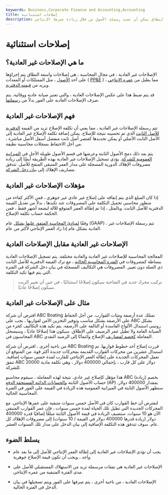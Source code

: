 ```yaml
---
keywords: Business,Corporate Finance and Accounting,Accounting
title: إصلاحات استثنائية
description: الإصلاحات غير العادية هي إصلاحات واسعة النطاق يمكن أن تعيد رسملة الأصول من خلال زيادة عمرها الإنتاجي.
---
```


# إصلاحات استثنائية
## ما هي الإصلاحات غير العادية؟

الإصلاحات غير العادية ، في مجال المحاسبة ، هي إصلاحات واسعة النطاق يتم إجراؤها على أحد [الأصول](/asset) ، مثل الممتلكات أو المعدات ( [PP&E](/ppe) ) ، مما يطيل من [عمره الإنتاجي](/usefullife) ويزيد من [قيمته الدفترية](/bookvalue).

قد يتم ضبط هذا على عكس الإصلاحات العادية ، والتي تعتبر صيانة عادية ووقائية. يتم صرف الإصلاحات العادية على الفور بدلاً من [رسملتها](/capitalize).

## فهم الإصلاحات غير العادية

تتم رسملة الإصلاحات غير العادية ، مما يعني أن تكلفة الإصلاح تزيد من القيمة [الدفترية للأصل الثابت](/fixedasset) الذي تم تحسينه نتيجة للإصلاح. يمكن إضافة تكلفة الإصلاح غير العادية إلى الأصل الثابت الأصلي أو يمكن تحديدها كعنصر أصل ثابت منفصل أسفل الأصل مباشرة ، من أجل الاحتفاظ بسجلات محاسبية نظيفة.

يتم بعد ذلك دمج الأصول الثابتة وعرضها في قسم الأصول طويلة الأجل في [الميزانية العمومية للشركة](/balancesheet). يؤدي تسجيل الإصلاحات غير العادية بهذه الطريقة أيضًا إلى زيادة مصروفات الإهلاك الدورية المسجلة على مدار العمر المتبقي المنقح للأصل. تتدفق مصاريف الإهلاك إلى [بيان دخل الشركة](/incomestatement).

## مؤهلات الإصلاحات غير العادية

إذا كان المبلغ الذي يتم إنفاقه على إصلاح غير عادي غير جوهري ، فمن الأكثر كفاءة من منظور محاسبي تحميل التكلفة على المصروفات عند تكبدها ، بدلاً من تعديل القيمة الدفترية للأصل الثابت. وبالمثل ، إذا تم إطالة العمر المتوقع للآلة لبضعة أشهر فقط ، فمن الحكمة حساب تكلفة الإصلاح.

وفقًا [لمبادئ المحاسبة المتفق عليها بشكل](/gaap) عام (GAAP) ، تتم رسملة الإصلاحات غير العادية بشكل عام إذا زاد العمر الإنتاجي لأكثر من عام.

## الإصلاحات غير العادية مقابل الإصلاحات العادية

المعالجة المحاسبية للإصلاحات غير العادية والعادية مختلفة. يتم تسجيل الإصلاحات العادية ببساطة كمصروفات في [الفترة المحاسبية الحالية](/accountingperiod) ، مع ترك القيمة الدفترية للأصل الثابت ذي الصلة دون تغيير. المصروفات هي التكاليف المسجلة في بيان دخل الشركة في الفترة التي يتم فيها تكبد التكلفة.

> تركيب محرك جديد في الشاحنة سيكون إصلاحًا استثنائيًا ، في حين أن تغيير الزيت سيكون إصلاحًا عاديًا.

>

## مثال على الإصلاحات غير العادية

افترض أن شركة ABC Boating تمتلك عدة أرصفة ومئات القوارب. من أجل الحفاظ على الأرصفة بشكل مناسب وتوفير التخزين الآمن لقواربها ، يجب على ABC بشكل روتيني استبدال الألواح الفاسدة أو التالفة على الأرصفة. يتم تكبد هذه التكاليف كجزء من الصيانة العامة ولا تطيل عمر الرصيف على الإطلاق. سيكون هذا إصلاحًا عاديًا ، وسيسجل المحاسبون في ABC المعاملة [كخصم لمصاريف](/debit) الإصلاح وائتمانًا إلى الرصيد النقدي.

من ناحية أخرى ، افترض أن شركة ABC Boating قررت إصلاح أحد خطوط قواربها. تم استبدال عشرين من محركات القوارب القديمة بمحركات جديدة أكثر قوة. من المتوقع أن تعمل المحركات الجديدة على إطالة العمر الإنتاجي للقارب لمدة خمس سنوات إضافية. تنفق ABC 20000 دولار على كل قارب ، بإجمالي 400000 دولار ، وهي تكلفة مادية للشركة.

هذا مؤهل كإصلاح غير عادي. نتيجة لهذه المعاملة ، سيقوم محاسبو ABC بخصم (زيادة) حساب الأصول الثابتة [والحسابات الدائنة المستحقة الدفع](/accountspayable) (AP) بمقدار 400000 دولار. ستظهر الأصول الثابتة في الميزانية العمومية هذه الزيادة في القيمة على الفور في الفترة المحاسبية الحالية.

لنفترض أن خط القوارب كان في الأصل خمس سنوات متبقية على عمرها الإنتاجي. مع المحركات الجديدة التي تطيل تلك الحياة لمدة خمس سنوات ، فإن عمر القوارب المتبقي الآن هو 10 سنوات. ستضيف الزيادة في قيمة الأصول الثابتة مبلغًا إضافيًا قدره 400000 دولار (زيادة قدرها 400000 دولار في القيمة / 10 سنوات) إلى مصروفات الإهلاك كل عام. سوف تتدفق هذه التكلفة الإضافية إلى بيان الدخل على مدار تلك السنوات العشر.

## يسلط الضوء

- يجب أن تؤدي الإصلاحات غير العادية إلى إطالة العمر الإنتاجي للأصل إلى ما بعد عام واحد ، ويجب أن تكون قيمة الإصلاح جوهرية.

- الإصلاحات غير العادية هي نفقات مرسملة تزيد من الاستهلاك المستقبلي للأصل على مدى الفترة المتبقية من عمره الإنتاجي.

- الإصلاحات العادية ، من ناحية أخرى ، يتم صرفها على الفور ويتم تسجيلها في بيان الدخل في الفترة الحالية.

